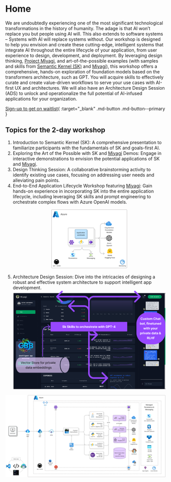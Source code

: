 # Home

We are undoubtedly experiencing one of the most significant technological transformations in the history of humanity. The adage is that AI won’t replace you but people using AI will. This also extends to software systems – Systems with AI will replace systems without. Our workshop is designed to help you envision and create these cutting-edge, intelligent systems that integrate AI throughout the entire lifecycle of your application, from user experience to design, development, and deployment.
By leveraging design thinking, [Project Miyagi](https://github.com/Azure-Samples/miyagi), and art-of-the-possible examples (with samples and skills from [Semantic Kernel (SK)](https://github.com/microsoft/semantic-kernel) and [Miyagi](https://github.com/Azure-Samples/miyagi)), this workshop offers a comprehensive, hands-on exploration of foundation models based on the transformers architecture, such as GPT. You will acquire skills to effectively curate and create value-driven workflows to serve your use cases with AI-first UX and architectures. We will also have an Architecture Design Session (ADS) to unlock and operationalize the full potential of AI-infused applications for your organization.

[Sign-up to get on waitlist](https://forms.office.com/r/rLds2s8RH1){ :target="_blank" .md-button .md-button--primary }

## Topics for the 2-day workshop

1. Introduction to Semantic Kernel (SK): A comprehensive presentation to familiarize participants with the fundamentals of SK and goals-first AI.
1. Exploring the Art of the Possible with SK and [Miyagi](https://github.com/Azure-Samples/miyagi) Demos: Engage in interactive demonstrations to envision the potential applications of SK and [Miyagi](https://github.com/Azure-Samples/miyagi).
1. Design Thinking Session: A collaborative brainstorming activity to identify existing use cases, focusing on addressing user needs and alleviating pain points.
1. End-to-End Application Lifecycle Workshop featuring [Miyagi](https://github.com/Azure-Samples/miyagi): Gain hands-on experience in incorporating SK into the entire application lifecycle, including leveraging SK skills and prompt engineering to orchestrate complex flows with Azure OpenAI models. <p align="center"><img src="assets/images/basic-arch.png" width=50% /></p>
1. Architecture Design Session: Dive into the intricacies of designing a robust and effective system architecture to support intelligent app development.
![miyagi-ui](assets/images/ui-annotations.png)


![miyagi-arch](assets/images/wip-azure.png)
